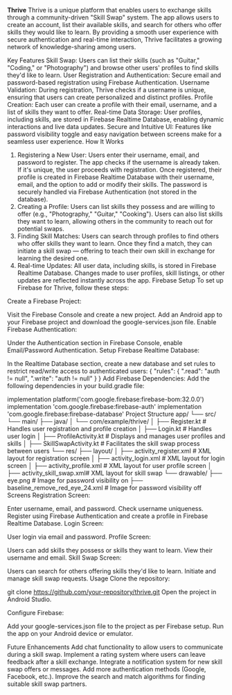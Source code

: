 **Thrive**
Thrive is a unique platform that enables users to exchange skills through a community-driven "Skill Swap" system. The app allows users to create an account, list their available skills, and search for others who offer skills they would like to learn. By providing a smooth user experience with secure authentication and real-time interaction, Thrive facilitates a growing network of knowledge-sharing among users.

Key Features
Skill Swap: Users can list their skills (such as "Guitar," "Coding," or "Photography") and browse other users' profiles to find skills they'd like to learn.
User Registration and Authentication: Secure email and password-based registration using Firebase Authentication.
Username Validation: During registration, Thrive checks if a username is unique, ensuring that users can create personalized and distinct profiles.
Profile Creation: Each user can create a profile with their email, username, and a list of skills they want to offer.
Real-time Data Storage: User profiles, including skills, are stored in Firebase Realtime Database, enabling dynamic interactions and live data updates.
Secure and Intuitive UI: Features like password visibility toggle and easy navigation between screens make for a seamless user experience.
How It Works
1. Registering a New User:
Users enter their username, email, and password to register.
The app checks if the username is already taken. If it's unique, the user proceeds with registration.
Once registered, their profile is created in Firebase Realtime Database with their username, email, and the option to add or modify their skills.
The password is securely handled via Firebase Authentication (not stored in the database).
2. Creating a Profile:
Users can list skills they possess and are willing to offer (e.g., "Photography," "Guitar," "Cooking").
Users can also list skills they want to learn, allowing others in the community to reach out for potential swaps.
3. Finding Skill Matches:
Users can search through profiles to find others who offer skills they want to learn.
Once they find a match, they can initiate a skill swap — offering to teach their own skill in exchange for learning the desired one.
4. Real-time Updates:
All user data, including skills, is stored in Firebase Realtime Database. Changes made to user profiles, skill listings, or other updates are reflected instantly across the app.
Firebase Setup
To set up Firebase for Thrive, follow these steps:

Create a Firebase Project:

Visit the Firebase Console and create a new project.
Add an Android app to your Firebase project and download the google-services.json file.
Enable Firebase Authentication:

Under the Authentication section in Firebase Console, enable Email/Password Authentication.
Setup Firebase Realtime Database:

In the Realtime Database section, create a new database and set rules to restrict read/write access to authenticated users:
{
  "rules": {
    ".read": "auth != null",
    ".write": "auth != null"
  }
}
Add Firebase Dependencies: Add the following dependencies in your build.gradle file:

implementation platform('com.google.firebase:firebase-bom:32.0.0')
implementation 'com.google.firebase:firebase-auth'
implementation 'com.google.firebase:firebase-database'
Project Structure
app/
└── src/
    └── main/
        ├── java/
        │   └── com/example/thrive/
        │       ├── Register.kt        # Handles user registration and profile creation
        │       ├── Login.kt           # Handles user login
        │       ├── ProfileActivity.kt # Displays and manages user profiles and skills
        │       ├── SkillSwapActivity.kt # Facilitates the skill swap process between users
        └── res/
            ├── layout/
            │   ├── activity_register.xml  # XML layout for registration screen
            │   ├── activity_login.xml     # XML layout for login screen
            │   ├── activity_profile.xml   # XML layout for user profile screen
            │   ├── activity_skill_swap.xml# XML layout for skill swap
            └── drawable/
                ├── eye.png                # Image for password visibility on
                ├── baseline_remove_red_eye_24.xml  # Image for password visibility off
Screens
Registration Screen:

Enter username, email, and password.
Check username uniqueness.
Register using Firebase Authentication and create a profile in Firebase Realtime Database.
Login Screen:

User login via email and password.
Profile Screen:

Users can add skills they possess or skills they want to learn.
View their username and email.
Skill Swap Screen:

Users can search for others offering skills they'd like to learn.
Initiate and manage skill swap requests.
Usage
Clone the repository:

git clone https://github.com/your-repository/thrive.git
Open the project in Android Studio.

Configure Firebase:

Add your google-services.json file to the project as per Firebase setup.
Run the app on your Android device or emulator.

Future Enhancements
Add chat functionality to allow users to communicate during a skill swap.
Implement a rating system where users can leave feedback after a skill exchange.
Integrate a notification system for new skill swap offers or messages.
Add more authentication methods (Google, Facebook, etc.).
Improve the search and match algorithms for finding suitable skill swap partners.
